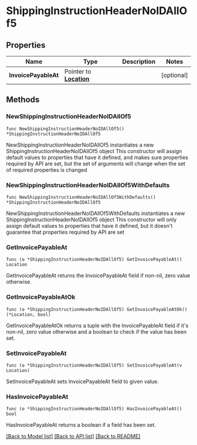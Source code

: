 # ShippingInstructionHeaderNoIDAllOf5

## Properties

Name | Type | Description | Notes
------------ | ------------- | ------------- | -------------
**InvoicePayableAt** | Pointer to [**Location**](Location.md) |  | [optional] 

## Methods

### NewShippingInstructionHeaderNoIDAllOf5

`func NewShippingInstructionHeaderNoIDAllOf5() *ShippingInstructionHeaderNoIDAllOf5`

NewShippingInstructionHeaderNoIDAllOf5 instantiates a new ShippingInstructionHeaderNoIDAllOf5 object
This constructor will assign default values to properties that have it defined,
and makes sure properties required by API are set, but the set of arguments
will change when the set of required properties is changed

### NewShippingInstructionHeaderNoIDAllOf5WithDefaults

`func NewShippingInstructionHeaderNoIDAllOf5WithDefaults() *ShippingInstructionHeaderNoIDAllOf5`

NewShippingInstructionHeaderNoIDAllOf5WithDefaults instantiates a new ShippingInstructionHeaderNoIDAllOf5 object
This constructor will only assign default values to properties that have it defined,
but it doesn't guarantee that properties required by API are set

### GetInvoicePayableAt

`func (o *ShippingInstructionHeaderNoIDAllOf5) GetInvoicePayableAt() Location`

GetInvoicePayableAt returns the InvoicePayableAt field if non-nil, zero value otherwise.

### GetInvoicePayableAtOk

`func (o *ShippingInstructionHeaderNoIDAllOf5) GetInvoicePayableAtOk() (*Location, bool)`

GetInvoicePayableAtOk returns a tuple with the InvoicePayableAt field if it's non-nil, zero value otherwise
and a boolean to check if the value has been set.

### SetInvoicePayableAt

`func (o *ShippingInstructionHeaderNoIDAllOf5) SetInvoicePayableAt(v Location)`

SetInvoicePayableAt sets InvoicePayableAt field to given value.

### HasInvoicePayableAt

`func (o *ShippingInstructionHeaderNoIDAllOf5) HasInvoicePayableAt() bool`

HasInvoicePayableAt returns a boolean if a field has been set.


[[Back to Model list]](../README.md#documentation-for-models) [[Back to API list]](../README.md#documentation-for-api-endpoints) [[Back to README]](../README.md)



